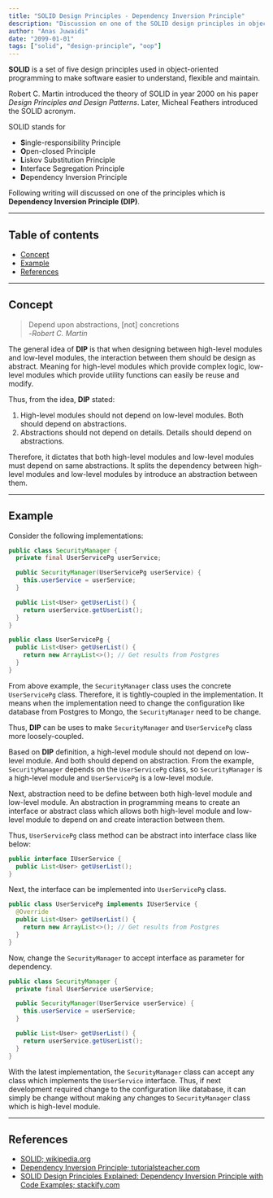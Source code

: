 ```yaml
---
title: "SOLID Design Principles - Dependency Inversion Principle"
description: "Discussion on one of the SOLID design principles in object-oriented software development"
author: "Anas Juwaidi"
date: "2099-01-01"
tags: ["solid", "design-principle", "oop"]
---
```


**SOLID** is a set of five design principles used in object-oriented programming to make software easier to understand, flexible and maintain.

Robert C. Martin introduced the theory of SOLID in year 2000 on his paper *Design Principles and Design Patterns*. Later, Micheal Feathers introduced the SOLID acronym.

SOLID stands for
- **S**ingle-responsibility Principle
- **O**pen-closed Principle
- **L**iskov Substitution Principle
- **I**nterface Segregation Principle
- **D**ependency Inversion Principle

Following writing will discussed on one of the principles which is **Dependency Inversion Principle (DIP)**.

---

## Table of contents
* [Concept](#concept)
* [Example](#example)
* [References](#references)

---

<a name="concept"></a>
## Concept

> Depend upon abstractions, [not] concretions <br/>
> -*Robert C. Martin*

The general idea of **DIP** is that when designing between high-level modules and low-level modules, the interaction between them should be design as abstract. Meaning for high-level modules which provide complex logic, low-level modules which provide utility functions can easily be reuse and modify.

Thus, from the idea, **DIP** stated:
1. High-level modules should not depend on low-level modules. Both should depend on abstractions.
2. Abstractions should not depend on details. Details should depend on abstractions.

Therefore, it dictates that both high-level modules and low-level modules must depend on same abstractions. It splits the dependency between high-level modules and low-level modules by introduce an abstraction between them.

---

<a name="example"></a>
## Example

Consider the following implementations:
```java
public class SecurityManager {
  private final UserServicePg userService;

  public SecurityManager(UserServicePg userService) {
    this.userService = userService;
  }

  public List<User> getUserList() {
    return userService.getUserList();
  }
}

public class UserServicePg {
  public List<User> getUserList() {
    return new ArrayList<>(); // Get results from Postgres
  }
}
```

From above example, the `SecurityManager` class uses the concrete `UserServicePg` class. Therefore, it is tightly-coupled in the implementation. It means when the implementation need to change the configuration like database from Postgres to Mongo, the `SecurityManager` need to be change.

Thus, **DIP** can be uses to make `SecurityManager` and `UserServicePg` class more loosely-coupled.

Based on **DIP** definition, a high-level module should not depend on low-level module. And both should depend on abstraction. From the example, `SecurityManager` depends on the `UserServicePg` class, so `SecurityManager` is a high-level module and `UserServicePg` is a low-level module.

Next, abstraction need to be define between both high-level module and low-level module. An abstraction in programming means to create an interface or abstract class which allows both high-level module and low-level module to depend on and create interaction between them.

Thus, `UserServicePg` class method can be abstract into interface class like below:
```java
public interface IUserService {
  public List<User> getUserList();
}
```

Next, the interface can be implemented into `UserServicePg` class.
```java
public class UserServicePg implements IUserService {
  @Override
  public List<User> getUserList() {
    return new ArrayList<>(); // Get results from Postgres
  }
}
```

Now, change the `SecurityManager` to accept interface as parameter for dependency.
```java
public class SecurityManager {
  private final UserService userService;

  public SecurityManager(UserService userService) {
    this.userService = userService;
  }

  public List<User> getUserList() {
    return userService.getUserList();
  }
}
```

With the latest implementation, the `SecurityManager` class can accept any class which implements the `UserService` interface. Thus, if next development required change to the configuration like database, it can simply be change without making any changes to `SecurityManager` class which is high-level module.

---

<a name="references"></a>
## References

* [SOLID; wikipedia.org](https://en.wikipedia.org/wiki/SOLID)
* [Dependency Inversion Principle; tutorialsteacher.com](https://www.tutorialsteacher.com/ioc/dependency-inversion-principle)
* [SOLID Design Principles Explained: Dependency Inversion Principle with Code Examples; stackify.com](https://stackify.com/dependency-inversion-principle/)
